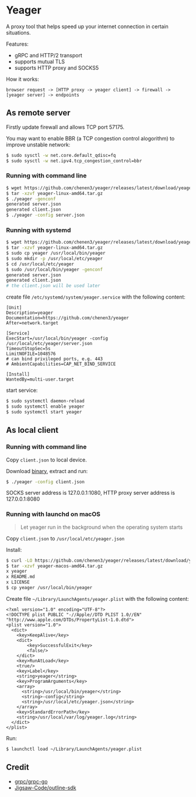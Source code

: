 # Yeager

A proxy tool that helps speed up your internet connection in certain situations.

Features:
- gRPC and HTTP/2 transport
- supports mutual TLS
- supports HTTP proxy and SOCKS5

How it works:

```
browser request -> [HTTP proxy -> yeager client] -> firewall -> [yeager server] -> endpoints
```

## As remote server
Firstly update firewall and allows TCP port 57175.

You may want to enable BBR (a TCP congestion control alogorithm) to improve unstable network:
```sh
$ sudo sysctl -w net.core.default_qdisc=fq
$ sudo sysctl -w net.ipv4.tcp_congestion_control=bbr
```

### Running with command line
```sh
$ wget https://github.com/chenen3/yeager/releases/latest/download/yeager-linux-amd64.tar.gz
$ tar -xzvf yeager-linux-amd64.tar.gz 
$ ./yeager -genconf
generated server.json
generated client.json
$ ./yeager -config server.json
```

### Running with systemd
```sh
$ wget https://github.com/chenen3/yeager/releases/latest/download/yeager-linux-amd64.tar.gz
$ tar -xzvf yeager-linux-amd64.tar.gz 
$ sudo cp yeager /usr/local/bin/yeager
$ sudo mkdir -p /usr/local/etc/yeager
$ cd /usr/local/etc/yeager
$ sudo /usr/local/bin/yeager -genconf
generated server.json
generated client.json
# the client.json will be used later
```

create file `/etc/systemd/system/yeager.service` with the following content:
```
[Unit]
Description=yeager
Documentation=https://github.com/chenen3/yeager
After=network.target

[Service]
ExecStart=/usr/local/bin/yeager -config /usr/local/etc/yeager/server.json
TimeoutStopSec=5s
LimitNOFILE=1048576
# can bind privileged ports, e.g. 443
# AmbientCapabilities=CAP_NET_BIND_SERVICE

[Install]
WantedBy=multi-user.target
```

start service:
```sh
$ sudo systemctl daemon-reload
$ sudo systemctl enable yeager
$ sudo systemctl start yeager
```

## As local client

### Running with command line

Copy `client.json` to local device.

Download [binary](https://github.com/chenen3/yeager/releases/latest), extract and run:
```sh
$ ./yeager -config client.json
```

SOCKS server address is 127.0.0.1:1080, HTTP proxy server address is 127.0.0.1:8080

### Running with launchd on macOS
> Let yeager run in the background when the operating system starts

Copy `client.json` to `/usr/local/etc/yeager.json`

Install:
```sh
$ curl -LO https://github.com/chenen3/yeager/releases/latest/download/yeager-macos-amd64.tar.gz
$ tar -xzvf yeager-macos-amd64.tar.gz
x yeager
x README.md
x LICENSE
$ cp yeager /usr/local/bin/yeager
``` 

Create file `~/Library/LaunchAgents/yeager.plist` with the following content:
```
<?xml version="1.0" encoding="UTF-8"?>
<!DOCTYPE plist PUBLIC "-//Apple//DTD PLIST 1.0//EN" "http://www.apple.com/DTDs/PropertyList-1.0.dtd">
<plist version="1.0">
  <dict>
    <key>KeepAlive</key>
    <dict>
        <key>SuccessfulExit</key>
        <false/>
    </dict>
    <key>RunAtLoad</key>
    <true/>
    <key>Label</key>
    <string>yeager</string>
    <key>ProgramArguments</key>
    <array>
      <string>/usr/local/bin/yeager</string>
      <string>-config</string>
      <string>/usr/local/etc/yeager.json</string>
    </array>
    <key>StandardErrorPath</key>
    <string>/usr/local/var/log/yeager.log</string>
  </dict>
</plist>
```

Run:
```sh
$ launchctl load ~/Library/LaunchAgents/yeager.plist
```

## Credit

- [grpc/grpc-go](https://github.com/grpc/grpc-go)
- [Jigsaw-Code/outline-sdk](https://github.com/Jigsaw-Code/outline-sdk)
